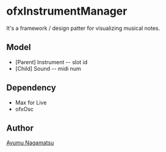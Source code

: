 # ofxInstrumentManager
It's a framework / design patter for visualizing musical notes.

## Model
* [Parent] Instrument -- slot id
* [Child] Sound -- midi num

## Dependency
* Max for Live
* ofxOsc

## Author
[Ayumu Nagamatsu](http://ayumu-nagamatsu.com/)
